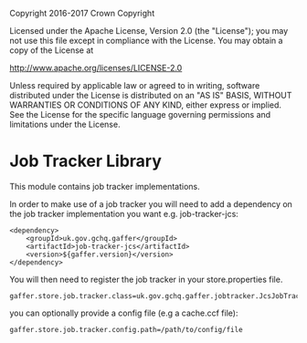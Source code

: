Copyright 2016-2017 Crown Copyright

Licensed under the Apache License, Version 2.0 (the "License");
you may not use this file except in compliance with the License.
You may obtain a copy of the License at

  http://www.apache.org/licenses/LICENSE-2.0

Unless required by applicable law or agreed to in writing, software
distributed under the License is distributed on an "AS IS" BASIS,
WITHOUT WARRANTIES OR CONDITIONS OF ANY KIND, either express or implied.
See the License for the specific language governing permissions and
limitations under the License.


Job Tracker Library
===================
This module contains job tracker implementations.

In order to make use of a job tracker you will need to add a dependency on the
job tracker implementation you want e.g. job-tracker-jcs:

```
<dependency>
    <groupId>uk.gov.gchq.gaffer</groupId>
    <artifactId>job-tracker-jcs</artifactId>
    <version>${gaffer.version}</version>
</dependency>
```

You will then need to register the job tracker in your store.properties file.
```
gaffer.store.job.tracker.class=uk.gov.gchq.gaffer.jobtracker.JcsJobTracker
```

you can optionally provide a config file (e.g a cache.ccf file):
```
gaffer.store.job.tracker.config.path=/path/to/config/file
```
